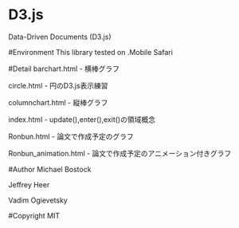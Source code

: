 # D3.js
Data-Driven Documents (D3.js)

#Environment
This library tested on
.Mobile Safari

#Detail
barchart.html - 横棒グラフ

circle.html - 円のD3.js表示練習

columnchart.html - 縦棒グラフ

index.html - update(),enter(),exit()の領域概念

Ronbun.html - 論文で作成予定のグラフ

Ronbun_animation.html - 論文で作成予定のアニメーション付きグラフ

#Author
Michael Bostock

Jeffrey Heer

Vadim Ogievetsky

#Copyright
MIT
